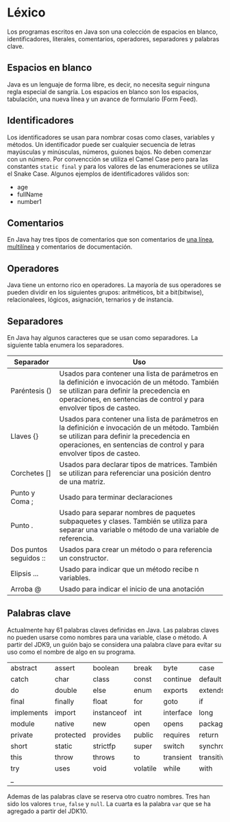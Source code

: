 # Léxico

Los programas escritos en Java son una colección de espacios en blanco, identificadores, literales, comentarios, operadores, separadores y palabras clave.

## Espacios en blanco

Java es un lenguaje de forma libre, es decir, no necesita seguir ninguna regla especial de sangría. Los espacios en blanco son los espacios, tabulación, una nueva línea y un avance de formulario (Form Feed).


## Identificadores

Los identificadores se usan para nombrar cosas como clases, variables y métodos. Un identificador puede ser cualquier secuencia de letras mayúsculas y minúsculas, números, guiones bajos. No deben comenzar con un número. Por convencción se utiliza el Camel Case pero para las constantes `static final` y para los valores de las enumeraciones se utiliza el Snake Case. Algunos ejemplos de identificadores válidos son:

- age
- fullName
- number1

## Comentarios

En Java hay tres tipos de comentarios que son comentarios de [una línea][2], [multilínea][1] y comentarios de documentación.


## Operadores

Java tiene un entorno rico en operadores. La mayoría de sus operadores se pueden dividir en los siguientes grupos: aritméticos, bit a bit(bitwise), relacionalees, lógicos, asignación, ternarios y de instancia.

## Separadores

En Java hay algunos caracteres que se usan como separadores. La siguiente tabla enumera los separadores.

| Separador | Uso |
| ------ | ------ |
| Paréntesis () | Usados para contener una lista de parámetros en la definición e invocación de un método. También se utilizan para definir la precedencia en operaciones, en sentencias de control y para envolver tipos de casteo.
| Llaves {} | Usados para contener una lista de parámetros en la definición e invocación de un método. También se utilizan para definir la precedencia en operaciones, en sentencias de control y para envolver tipos de casteo. |
| Corchetes [] | Usados para declarar tipos de matrices. También se utilizan para referenciar una posición dentro de una matriz. |
| Punto y Coma ; | Usado para terminar declaraciones |
| Punto . | Usado para separar nombres de paquetes subpaquetes y clases. También se utiliza para separar una variable o método de una variable de referencia. |
| Dos puntos seguidos :: | Usados para crear un método o para referencia un constructor. |
| Elipsis ... | Usado para indicar que un método recibe n variables. |
| Arroba @ | Usado para indicar el inicio de una anotación |

## Palabras clave

Actualmente hay 61 palabras claves definidas en Java. Las palabras claves no pueden usarse como nombres para una variable, clase o método. A partir del JDK9, un guión bajo se considera una palabra clave para evitar su uso como el nombre de algo en su programa.

| | | | | | |
| -| -| -| -| -| -|
| abstract | assert | boolean | break | byte | case |
| catch | char | class | const | continue | default |
| do | double | else | enum | exports | extends |
| final | finally | float | for | goto | if |
| implements | import | instanceof | int | interface | long |
| module | native | new | open | opens | package |
| private | protected | provides | public | requires | return |
| short | static | strictfp | super | switch | synchronized |
| this | throw | throws | to | transient | transitive |
| try | uses | void | volatile | while | with |
| _ |  |  |  |  |  |

Ademas de las palabras clave se reserva otro cuatro nombres. Tres han sido los valores `true`, `false` y `null`. La cuarta es la palabra `var` que se ha agregado a partir del JDK10.


[1]: <https://github.com/fralejanro/courses/tree/master/java_11/capitulo_2/primer_programa_en_java#comentario-multil%C3%ADnea>

[2]: <https://github.com/fralejanro/courses/tree/master/java_11/capitulo_2/primer_programa_en_java#comentario-de-una-sola-l%C3%ADnea>
